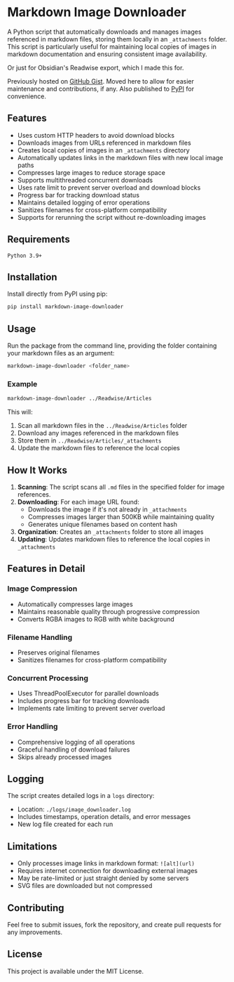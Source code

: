 # Markdown Image Downloader

A Python script that automatically downloads and manages images referenced in markdown files, storing them locally in an `_attachments` folder. This script is particularly useful for maintaining local copies of images in markdown documentation and ensuring consistent image availability.

Or just for Obsidian's Readwise export, which I made this for.

Previously hosted on [GitHub Gist](https://gist.github.com/mufidu/f7b795f844f1ee4dc78e55123d5a398b). Moved here to allow for easier maintenance and contributions, if any. Also published to [PyPI](https://pypi.org/project/markdown-image-downloader) for convenience.

## Features

- Uses custom HTTP headers to avoid download blocks
- Downloads images from URLs referenced in markdown files
- Creates local copies of images in an `_attachments` directory
- Automatically updates links in the markdown files with new local image paths
- Compresses large images to reduce storage space
- Supports multithreaded concurrent downloads
- Uses rate limit to prevent server overload and download blocks
- Progress bar for tracking download status
- Maintains detailed logging of error operations
- Sanitizes filenames for cross-platform compatibility
- Supports for rerunning the script without re-downloading images

## Requirements

```
Python 3.9+
```

## Installation

Install directly from PyPI using pip:

```bash
pip install markdown-image-downloader
```

## Usage

Run the package from the command line, providing the folder containing your markdown files as an argument:

```bash
markdown-image-downloader <folder_name>
```

### Example
```bash
markdown-image-downloader ../Readwise/Articles
```

This will:
1. Scan all markdown files in the `../Readwise/Articles` folder
2. Download any images referenced in the markdown files
3. Store them in `../Readwise/Articles/_attachments`
4. Update the markdown files to reference the local copies

## How It Works

1. **Scanning**: The script scans all `.md` files in the specified folder for image references.
2. **Downloading**: For each image URL found:
   - Downloads the image if it's not already in `_attachments`
   - Compresses images larger than 500KB while maintaining quality
   - Generates unique filenames based on content hash
3. **Organization**: Creates an `_attachments` folder to store all images
4. **Updating**: Updates markdown files to reference the local copies in `_attachments`

## Features in Detail

### Image Compression
- Automatically compresses large images
- Maintains reasonable quality through progressive compression
- Converts RGBA images to RGB with white background

### Filename Handling
- Preserves original filenames
- Sanitizes filenames for cross-platform compatibility

### Concurrent Processing
- Uses ThreadPoolExecutor for parallel downloads
- Includes progress bar for tracking downloads
- Implements rate limiting to prevent server overload

### Error Handling
- Comprehensive logging of all operations
- Graceful handling of download failures
- Skips already processed images

## Logging

The script creates detailed logs in a `logs` directory:
- Location: `./logs/image_downloader.log`
- Includes timestamps, operation details, and error messages
- New log file created for each run

## Limitations

- Only processes image links in markdown format: `![alt](url)`
- Requires internet connection for downloading external images
- May be rate-limited or just straight denied by some servers
- SVG files are downloaded but not compressed

## Contributing

Feel free to submit issues, fork the repository, and create pull requests for any improvements.

## License

This project is available under the MIT License.

